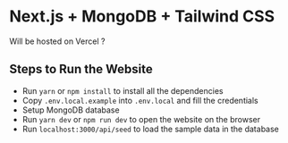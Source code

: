 # Next.js + MongoDB + Tailwind CSS

Will be hosted on Vercel ?

## Steps to Run the Website

- Run `yarn` or `npm install` to install all the dependencies
- Copy `.env.local.example` into `.env.local` and fill the credentials
- Setup MongoDB database
- Run `yarn dev` or `npm run dev` to open the website on the browser
- Run `localhost:3000/api/seed` to load the sample data in the database
